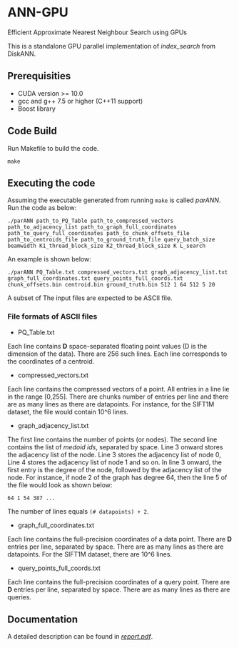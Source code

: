 # ANN-GPU
Efficient Approximate Nearest Neighbour Search using GPUs


This is a standalone GPU parallel implementation of *index_search* from DiskANN.

## Prerequisities
* CUDA version >= 10.0
* gcc and g++ 7.5 or higher (C++11 support)
* Boost library

## Code Build

Run Makefile to build the code.
```
make 
```

## Executing the code

Assuming the executable generated from running ```make``` is called *parANN*. Run the code as below:

```
./parANN path_to_PQ_Table path_to_compressed_vectors path_to_adjacency_list path_to_graph_full_coordinates path_to_query_full_coordinates path_to_chunk_offsets_file path_to_centroids_file path_to_ground_truth_file query_batch_size beamwidth K1_thread_block_size K2_thread_block_size K L_search

```
An example is shown below:

```
./parANN PQ_Table.txt compressed_vectors.txt graph_adjacency_list.txt graph_full_coordinates.txt query_points_full_coords.txt chunk_offsets.bin centroid.bin ground_truth.bin 512 1 64 512 5 20
```

A subset of The input files are expected to be ASCII file.

### File formats of ASCII files

 * PQ_Table.txt 
 
 Each line contains **D** space-separated floating point values (D is the dimension of the data). There are 256 such lines. Each line corresponds to the coordinates of a centroid. 

 * compressed_vectors.txt

 Each line contains the compressed vectors of a point. All entries in a line lie in the range [0,255]. 
 There are chunks number of entries per line and there are as many lines as there are datapoints. For instance, for the SIFT1M dataset, the file would contain 10^6 lines.

 * graph_adjacency_list.txt

 The first line contains the number of points (or nodes).
 The second line contains the list of *medoid ids*, separated by space.
 Line 3 onward stores the adjacency list of the node. Line 3 stores the adjacency list of node 0, Line 4 stores the adjacency list of node 1 and so on.
 In line 3 onward, the first entry is the degree of the node, followed by the adjacency list of the node. For instance, if node 2 of the graph has degree 64, then the line 5 of the file would look as shown below:

```
64 1 54 387 ...
```

 The number of lines equals ```(# datapoints) + 2```.

 * graph_full_coordinates.txt

 Each line contains the full-precision coordinates of a data point. There are **D** entries per line, separated by space.
 There are as many lines as there are datapoints. For the SIFT1M dataset, there are 10^6 lines.
 
  
 * query_points_full_coords.txt 
 
 Each line contains the full-precision coordinates of a query point. There are **D** entries per line, separated by space.
 There are as many lines as there are queries.


## Documentation

A detailed description can be found in [*report.pdf*](report.pdf).
